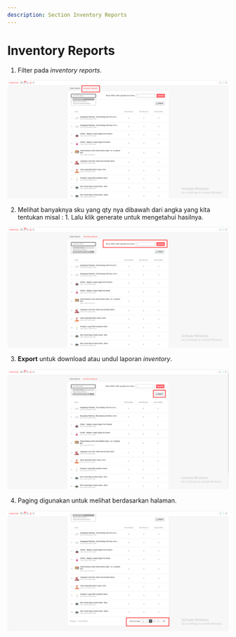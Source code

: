 ```yaml
---
description: Section Inventory Reports
---
```


# Inventory Reports

1. Filter pada _inventory reports_.

![](../../.gitbook/assets/image%20%28185%29.png)

2. Melihat banyaknya sku yang qty nya dibawah dari angka yang kita tentukan misal : 1. Lalu klik generate untuk mengetahui hasilnya.

![](../../.gitbook/assets/image%20%28250%29.png)

 3. **Export** untuk download atau undul laporan _inventory_.

![](../../.gitbook/assets/image%20%28274%29.png)

4. Paging digunakan untuk melihat berdasarkan halaman.

![](../../.gitbook/assets/image%20%28104%29.png)

[  
](https://s3.amazonaws.com/cdn.freshdesk.com/data/helpdesk/attachments/production/48021555626/original/wgcTas3_-fnhScWDgWa-4a5cRPFp9Z3uyA.png?1578301734)

[  
](https://s3.amazonaws.com/cdn.freshdesk.com/data/helpdesk/attachments/production/48021555080/original/FCp9CFU_BX5ts_hPy_vr4HGLUCqvuyKunA.png?1578301504)

